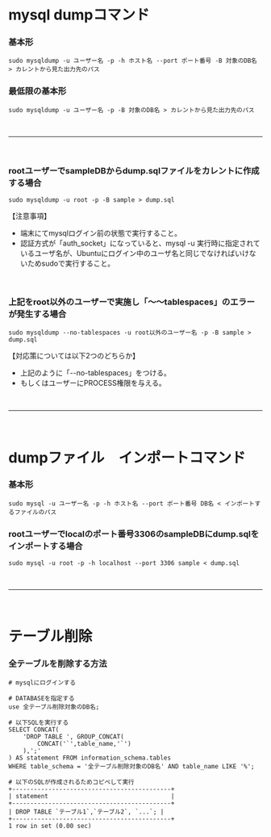 # mysql dumpコマンド
### 基本形
```shell
sudo mysqldump -u ユーザー名 -p -h ホスト名 --port ポート番号 -B 対象のDB名 > カレントから見た出力先のパス
```
### 最低限の基本形
```shell
sudo mysqldump -u ユーザー名 -p -B 対象のDB名 > カレントから見た出力先のパス
```

<br>

---

<br>

### rootユーザーでsampleDBからdump.sqlファイルをカレントに作成する場合
```shell
sudo mysqldump -u root -p -B sample > dump.sql
```
【注意事項】
- 端末にてmysqlログイン前の状態で実行すること。
- 認証方式が「auth_socket」になっていると、mysql -u 実行時に指定されているユーザ名が、Ubuntuにログイン中のユーザ名と同じでなければいけないためsudoで実行すること。

<br>

### 上記をroot以外のユーザーで実施し「〜〜tablespaces」のエラーが発生する場合
```shell
sudo mysqldump --no-tablespaces -u root以外のユーザー名 -p -B sample > dump.sql
```
【対応策については以下2つのどちらか】
- 上記のように「--no-tablespaces」をつける。
- もしくはユーザーにPROCESS権限を与える。

<br>

---

<br>

# dumpファイル　インポートコマンド
### 基本形
```shell
sudo mysql -u ユーザー名 -p -h ホスト名 --port ポート番号 DB名 < インポートするファイルのパス
```

### rootユーザーでlocalのポート番号3306のsampleDBにdump.sqlをインポートする場合
```shell
sudo mysql -u root -p -h localhost --port 3306 sample < dump.sql
```

<br>

---

<br>

# テーブル削除
### 全テーブルを削除する方法
```shell
# mysqlにログインする

# DATABASEを指定する
use 全テーブル削除対象のDB名;

# 以下SQLを実行する
SELECT CONCAT(
	'DROP TABLE ', GROUP_CONCAT(
		CONCAT('`',table_name,'`')
	),';'
) AS statement FROM information_schema.tables 
WHERE table_schema = '全テーブル削除対象のDB名' AND table_name LIKE '%';

# 以下のSQLが作成されるためコピペして実行
+--------------------------------------------+
| statement                                  |
+--------------------------------------------+
| DROP TABLE `テーブル1`,`テーブル2`, `...`; |
+--------------------------------------------+
1 row in set (0.00 sec)
```
